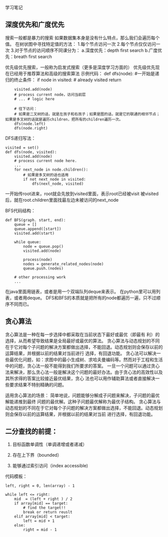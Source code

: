 学习笔记

## 深度优先和广度优先

搜索一般都是暴力的搜索
如果数据集本身是没有什么特点，那么我们会遍历每个值。
在树状图中寻找特定值的方法：
1.每个节点访问一次
2.每个节点仅仅访问一次
3.对于节点的访问顺序不同课分为：
  a.深度优先：depth first search
  b.广度优先：breath first search

优先级优先搜索，一般称为启发式搜索（更多是深度学习方面的）
优先级优先现在已经用于推荐算法和高级的搜索算法
示例代码：
	def dfs(node):
	    #一开始是递归的终止条件：
	    if node in visited:
	        # already visited
	        return 
	
	    visited.add(node)
	    # process current node，访问当前层
	    # ... # logic here
	    
	    # 往下访问：
	    # 如果是二叉树的话，就是左孩子和右孩子；如果是图的话，就是它的联通的相邻节点；如果是多叉树的话就是遍历children，把所有的children遍历一次。
	    dfs(node.left)
	    dfs(node.right)

DFS递归写法：

	visited = set()
	def dfs(node, visited):
	    visited.add(node)
	    # process current node here.
	    ...
	    for next_node in node.children():
	    	# 如果是多叉树的话也适用
	        if not next_node in visited:
	            dfs(next_node, visited)

一开始传root进来，root就会先放到visited里面，表示root已经被visit
被visited后，就在root.children里面找最左边未被访问的next_node

BFS代码结构：

	def BFS(graph. start, end):
		queue = []
		queue.append([start])
		visited.add(start)
	
		while queue:
			node = queue.pop()
			visited.add(node)
	
			process(node)
			nodes = generate_related_nodes(node)
			queue.push.(nodes)
	
		# other processing work
		...

在java里面用链表，或者是用一个双端队列deque来表示。
在python里可以用列表，或者用deque。
DFS和BFS的本质就是把所有的node都遍历一遍，只不过顺序不同而已。

## 贪心算法
贪心算法是一种在每一步选择中都采取在当前状态下最好或最优（即最有 利）的选择，从而希望导致结果是全局最好或最优的算法。 
贪心算法与动态规划的不同在于它对每个子问题的解决方案都做出选择，不能回退。动态规划则会保存以前的运算结果，并根据以前的结果对当前进行 选择，有回退功能。
贪心法可以解决一些最优化问题，如：求图中的最小生成树、求哈夫曼编码等。然而对于工程和生活中的问题，贪心法一般不能得到我们所要求的答案。 
一旦一个问题可以通过贪心法来解决，那么贪心法一般是解决这个问题的最好办法。由于贪心法的高效性以及其所求得的答案比较接近最优结果，贪心 法也可以用作辅助算法或者直接解决一些要求结果不特别精确的问题。
 
 
适用贪心算法的场景：
简单地说，问题能够分解成子问题来解决，子问题的最优解能递推到最终 问题的最优解。这种子问题最优解称为最优子结构。
贪心算法与动态规划的不同在于它对每个子问题的解决方案都做出选择，不能回退。动态规划则会保存以前的运算结果，并根据以前的结果对当前 进行选择，有回退功能。


## 二分查找的前提：
1. 目标函数单调性（单调递增或者递减）

2. 存在上下界（bounded）

3. 能够通过索引访问（index accessible)

代码模板：

	left, right = 0, len(array) - 1
	
	while left <= right:
		mid  = (left + right ) / 2
		if array[mid] == target:
			# find the target!!
			break or return reuslt
	 	elif array[mid] < target:
	 		left = mid + 1
	 	else: 
	 		right = mid - 1



